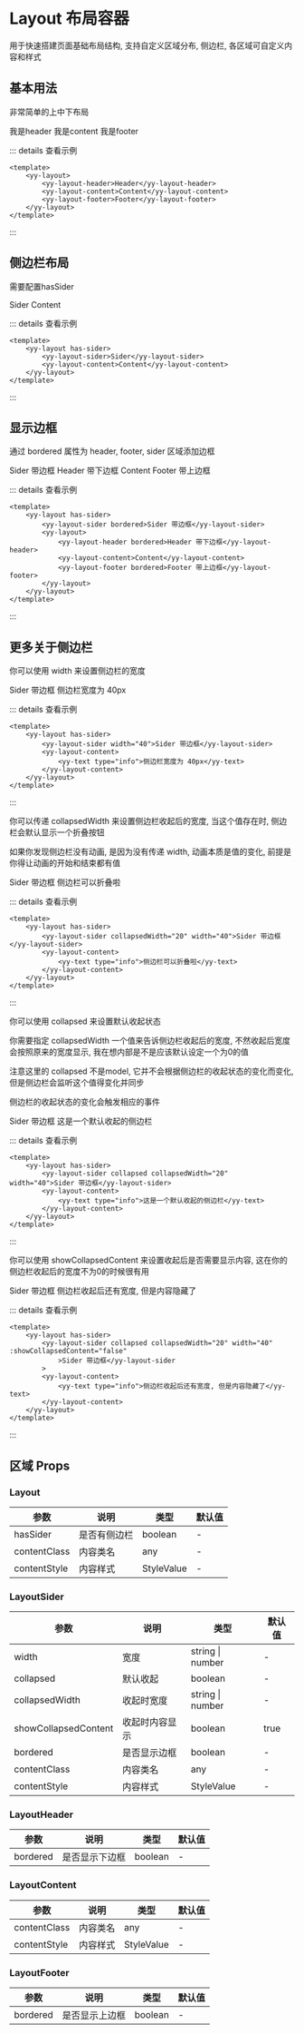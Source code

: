 # Layout 布局容器

<yy-p>用于快速搭建页面基础布局结构, 支持自定义区域分布, 侧边栏, 各区域可自定义内容和样式</yy-p>

## 基本用法

<yy-p>非常简单的上中下布局</yy-p>

<yy-layout>
  <yy-layout-header>我是header</yy-layout-header>
  <yy-layout-content>我是content</yy-layout-content>
  <yy-layout-footer>我是footer</yy-layout-footer>
</yy-layout>

::: details 查看示例

```vue
<template>
	<yy-layout>
		<yy-layout-header>Header</yy-layout-header>
		<yy-layout-content>Content</yy-layout-content>
		<yy-layout-footer>Footer</yy-layout-footer>
	</yy-layout>
</template>
```

:::

## 侧边栏布局

<yy-p>需要配置<yy-text code>hasSider</yy-text></yy-p>

<yy-layout has-sider>
  <yy-layout-sider>Sider</yy-layout-sider>
  <yy-layout-content>Content</yy-layout-content>
</yy-layout>

::: details 查看示例

```vue
<template>
	<yy-layout has-sider>
		<yy-layout-sider>Sider</yy-layout-sider>
		<yy-layout-content>Content</yy-layout-content>
	</yy-layout>
</template>
```

:::

## 显示边框

<yy-p>通过 <yy-text code>bordered</yy-text> 属性为 header, footer, sider 区域添加边框</yy-p>

<yy-layout has-sider>
  <yy-layout-sider bordered>Sider 带边框</yy-layout-sider>
  <yy-layout>
    <yy-layout-header bordered>Header 带下边框</yy-layout-header>
    <yy-layout-content>Content</yy-layout-content>
    <yy-layout-footer bordered>Footer 带上边框</yy-layout-footer> 
  </yy-layout>
</yy-layout>

::: details 查看示例

```vue
<template>
	<yy-layout has-sider>
		<yy-layout-sider bordered>Sider 带边框</yy-layout-sider>
		<yy-layout>
			<yy-layout-header bordered>Header 带下边框</yy-layout-header>
			<yy-layout-content>Content</yy-layout-content>
			<yy-layout-footer bordered>Footer 带上边框</yy-layout-footer>
		</yy-layout>
	</yy-layout>
</template>
```

:::

## 更多关于侧边栏

<yy-p>你可以使用 <yy-text code>width</yy-text> 来设置侧边栏的宽度</yy-p>

<yy-layout has-sider>
  <yy-layout-sider width="40">Sider 带边框</yy-layout-sider>
  <yy-layout-content>
    <yy-text type="info">侧边栏宽度为 40px</yy-text>
  </yy-layout-content>
</yy-layout>

::: details 查看示例

```vue
<template>
	<yy-layout has-sider>
		<yy-layout-sider width="40">Sider 带边框</yy-layout-sider>
		<yy-layout-content>
			<yy-text type="info">侧边栏宽度为 40px</yy-text>
		</yy-layout-content>
	</yy-layout>
</template>
```

:::

<yy-p>你可以传递 <yy-text code>collapsedWidth</yy-text> 来设置侧边栏收起后的宽度, 当这个值存在时, 侧边栏会默认显示一个折叠按钮</yy-p>

<yy-p>如果你发现侧边栏没有动画, 是因为没有传递 <yy-text code>width</yy-text>, 动画本质是值的变化, 前提是你得让动画的开始和结束都有值</yy-p>

<yy-layout has-sider>
  <yy-layout-sider  collapsedWidth="20" width="40">Sider 带边框</yy-layout-sider>
  <yy-layout-content>
    <yy-text type="info">侧边栏可以折叠啦</yy-text>
  </yy-layout-content>
</yy-layout>

::: details 查看示例

```vue
<template>
	<yy-layout has-sider>
		<yy-layout-sider collapsedWidth="20" width="40">Sider 带边框</yy-layout-sider>
		<yy-layout-content>
			<yy-text type="info">侧边栏可以折叠啦</yy-text>
		</yy-layout-content>
	</yy-layout>
</template>
```

:::

<yy-p>你可以使用 <yy-text code>collapsed</yy-text> 来设置默认收起状态</yy-p>

<yy-p>你需要指定 <yy-text code>collapsedWidth</yy-text> 一个值来告诉侧边栏收起后的宽度, <yy-text type="warning">不然收起后宽度会按照原来的宽度显示</yy-text>, <yy-text type="error">我在想内部是不是应该默认设定一个为0的值</yy-text></yy-p>

<yy-p>注意这里的 <yy-text code>collapsed</yy-text> 不是model, 它并不会根据侧边栏的收起状态的变化而变化, 但是侧边栏会监听这个值得变化并同步</yy-p>

<yy-p>侧边栏的收起状态的变化会触发相应的事件</yy-p>

<yy-layout has-sider>
  <yy-layout-sider collapsed collapsedWidth="20" width="40">Sider 带边框</yy-layout-sider>
  <yy-layout-content>
    <yy-text type="info">这是一个默认收起的侧边栏</yy-text>
  </yy-layout-content>
</yy-layout>

::: details 查看示例

```vue
<template>
	<yy-layout has-sider>
		<yy-layout-sider collapsed collapsedWidth="20" width="40">Sider 带边框</yy-layout-sider>
		<yy-layout-content>
			<yy-text type="info">这是一个默认收起的侧边栏</yy-text>
		</yy-layout-content>
	</yy-layout>
</template>
```

:::

<yy-p>你可以使用 <yy-text code>showCollapsedContent</yy-text> 来设置收起后是否需要显示内容, 这在你的侧边栏收起后的宽度不为0的时候很有用</yy-p>

<yy-layout has-sider>
  <yy-layout-sider collapsed collapsedWidth="20" width="40" :showCollapsedContent="false">Sider 带边框</yy-layout-sider>
  <yy-layout-content>
    <yy-text type="info">侧边栏收起后还有宽度, 但是内容隐藏了</yy-text>
  </yy-layout-content>
</yy-layout>

::: details 查看示例

```vue
<template>
	<yy-layout has-sider>
		<yy-layout-sider collapsed collapsedWidth="20" width="40" :showCollapsedContent="false"
			>Sider 带边框</yy-layout-sider
		>
		<yy-layout-content>
			<yy-text type="info">侧边栏收起后还有宽度, 但是内容隐藏了</yy-text>
		</yy-layout-content>
	</yy-layout>
</template>
```

:::

## 区域 Props

### Layout

| 参数         | 说明         | 类型       | 默认值 |
| ------------ | ------------ | ---------- | ------ |
| hasSider     | 是否有侧边栏 | boolean    | -      |
| contentClass | 内容类名     | any        | -      |
| contentStyle | 内容样式     | StyleValue | -      |

### LayoutSider

| 参数                 | 说明           | 类型             | 默认值 |
| -------------------- | -------------- | ---------------- | ------ |
| width                | 宽度           | string \| number | -      |
| collapsed            | 默认收起       | boolean          | -      |
| collapsedWidth       | 收起时宽度     | string \| number | -      |
| showCollapsedContent | 收起时内容显示 | boolean          | true   |
| bordered             | 是否显示边框   | boolean          | -      |
| contentClass         | 内容类名       | any              | -      |
| contentStyle         | 内容样式       | StyleValue       | -      |

### LayoutHeader

| 参数     | 说明           | 类型    | 默认值 |
| -------- | -------------- | ------- | ------ |
| bordered | 是否显示下边框 | boolean | -      |

### LayoutContent

| 参数         | 说明     | 类型       | 默认值 |
| ------------ | -------- | ---------- | ------ |
| contentClass | 内容类名 | any        | -      |
| contentStyle | 内容样式 | StyleValue | -      |

### LayoutFooter

| 参数     | 说明           | 类型    | 默认值 |
| -------- | -------------- | ------- | ------ |
| bordered | 是否显示上边框 | boolean | -      |

